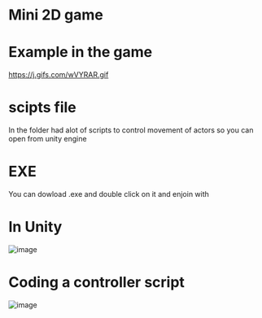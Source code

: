 # Mini 2D game
# Example in the game
https://j.gifs.com/wVYRAR.gif
# scipts file
In the folder had alot of scripts to control movement of actors so you can open from unity engine
# EXE
You can dowload .exe and double click on it and enjoin with
# In Unity
![image](https://user-images.githubusercontent.com/48640302/111885461-891adb00-89fa-11eb-9e2f-b82deff9a457.png)
# Coding a controller script
![image](https://user-images.githubusercontent.com/48640302/111885473-a354b900-89fa-11eb-862a-05f451a554e4.png)
